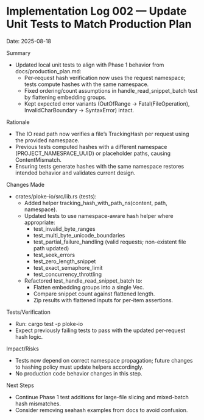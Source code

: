 # Implementation Log 002 — Update Unit Tests to Match Production Plan

Date: 2025-08-18

Summary
- Updated local unit tests to align with Phase 1 behavior from docs/production_plan.md:
  - Per-request hash verification now uses the request namespace; tests compute hashes with the same namespace.
  - Fixed ordering/count assumptions in handle_read_snippet_batch test by flattening embedding groups.
  - Kept expected error variants (OutOfRange → Fatal(FileOperation), InvalidCharBoundary → SyntaxError) intact.

Rationale
- The IO read path now verifies a file’s TrackingHash per request using the provided namespace.
- Previous tests computed hashes with a different namespace (PROJECT_NAMESPACE_UUID) or placeholder paths, causing ContentMismatch.
- Ensuring tests generate hashes with the same namespace restores intended behavior and validates current design.

Changes Made
- crates/ploke-io/src/lib.rs (tests):
  - Added helper tracking_hash_with_path_ns(content, path, namespace).
  - Updated tests to use namespace-aware hash helper where appropriate:
    - test_invalid_byte_ranges
    - test_multi_byte_unicode_boundaries
    - test_partial_failure_handling (valid requests; non-existent file path updated)
    - test_seek_errors
    - test_zero_length_snippet
    - test_exact_semaphore_limit
    - test_concurrency_throttling
  - Refactored test_handle_read_snippet_batch to:
    - Flatten embedding groups into a single Vec<EmbeddingData>.
    - Compare snippet count against flattened length.
    - Zip results with flattened inputs for per-item assertions.

Tests/Verification
- Run: cargo test -p ploke-io
- Expect previously failing tests to pass with the updated per-request hash logic.

Impact/Risks
- Tests now depend on correct namespace propagation; future changes to hashing policy must update helpers accordingly.
- No production code behavior changes in this step.

Next Steps
- Continue Phase 1 test additions for large-file slicing and mixed-batch hash mismatches.
- Consider removing seahash examples from docs to avoid confusion.
